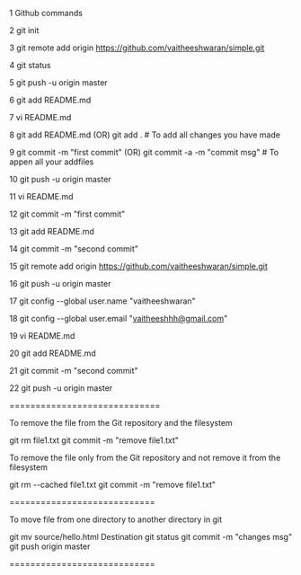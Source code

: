  1  Github commands
 
 2  git init
 
 3  git remote add origin https://github.com/vaitheeshwaran/simple.git
 
 4  git status
 
 5  git push -u origin master
 
 6  git add README.md
 
 7  vi README.md
 
 8  git add README.md (OR) git add . # To add all changes you have made
 
 9  git commit -m "first commit" (OR) git commit -a -m "commit msg" # To appen all your addfiles
 
 10  git push -u origin master
 
 11  vi README.md
 
 12  git commit -m "first commit"
 
 13  git add README.md
 
 14  git commit -m "second commit"
 
 15  git remote add origin https://github.com/vaitheeshwaran/simple.git
 
 16  git push -u origin master
 
 17  git config --global user.name "vaitheeshwaran"
 
 18  git config --global user.email "vaitheeshhh@gmail.com"
 
 19  vi README.md
 
 20  git add README.md
 
 21  git commit -m "second commit"
 
 22  git push -u origin master

=============================

To remove the file from the Git repository and the filesystem

git rm file1.txt
git commit -m "remove file1.txt"

To remove the file only from the Git repository and not remove it from the filesystem

git rm --cached file1.txt
git commit -m "remove file1.txt"

============================

To move file from one directory to another directory in git

git mv source/hello.html Destination
git status
git commit -m "changes msg"
git push origin master

============================
